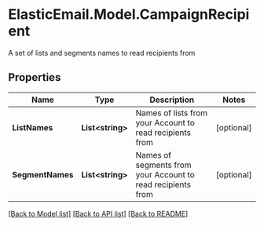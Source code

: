 # ElasticEmail.Model.CampaignRecipient
A set of lists and segments names to read recipients from

## Properties

Name | Type | Description | Notes
------------ | ------------- | ------------- | -------------
**ListNames** | **List&lt;string&gt;** | Names of lists from your Account to read recipients from | [optional] 
**SegmentNames** | **List&lt;string&gt;** | Names of segments from your Account to read recipients from | [optional] 

[[Back to Model list]](../README.md#documentation-for-models) [[Back to API list]](../README.md#documentation-for-api-endpoints) [[Back to README]](../README.md)

